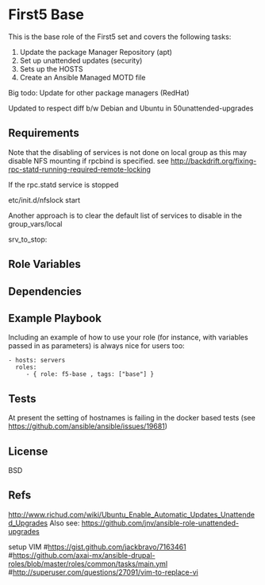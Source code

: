 First5 Base
=========

This is the base role of the First5 set and covers the following tasks:
1. Update the package Manager Repository (apt)
2. Set up unattended updates (security)
3. Sets up the HOSTS
4. Create an Ansible Managed MOTD file

Big todo: Update for other package managers (RedHat)

Updated to respect diff b/w Debian and Ubuntu in 50unattended-upgrades

Requirements
------------
Note that the disabling of services is not done on local group
as this may disable NFS mounting if rpcbind is specified.
see http://backdrift.org/fixing-rpc-statd-running-required-remote-locking

If the rpc.statd service is stopped

etc/init.d/nfslock start

Another approach is to clear the default list of services to disable in the group_vars/local

srv_to_stop:

Role Variables
--------------


Dependencies
------------


Example Playbook
----------------

Including an example of how to use your role (for instance, with variables passed in as parameters) is always nice for users too:

    - hosts: servers
      roles:
         - { role: f5-base , tags: ["base"] }

Tests
-----------------
At present the setting of hostnames is failing in the docker based tests (see https://github.com/ansible/ansible/issues/19681)



License
-------

BSD

Refs
------------------

http://www.richud.com/wiki/Ubuntu_Enable_Automatic_Updates_Unattended_Upgrades
Also see:
https://github.com/jnv/ansible-role-unattended-upgrades

setup VIM
#https://gist.github.com/jackbravo/7163461
#https://github.com/axai-mx/ansible-drupal-roles/blob/master/roles/common/tasks/main.yml
#http://superuser.com/questions/27091/vim-to-replace-vi
